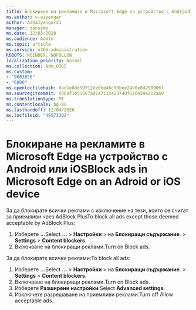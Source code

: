 ```yaml
---
title: Блокиране на рекламите в Microsoft Edge на устройство с Android или iOS
ms.author: v-aiyengar
author: AshaIyengar21
manager: dansimp
ms.date: 12/03/2020
ms.audience: Admin
ms.topic: article
ms.service: o365-administration
ROBOTS: NOINDEX, NOFOLLOW
localization_priority: Normal
ms.collection: Adm_O365
ms.custom:
- "9003856"
- "6906"
ms.openlocfilehash: 8ad1e8dd59712de0be46c90bee24b0e8d290906f
ms.sourcegitcommit: c069f1b53567ad14711c423740f120439a312a60
ms.translationtype: MT
ms.contentlocale: bg-BG
ms.lasthandoff: 12/04/2020
ms.locfileid: "49573302"
---
```

# <a name="block-ads-in-microsoft-edge-on-an-adroid-or-ios-device"></a><span data-ttu-id="619a0-102">Блокиране на рекламите в Microsoft Edge на устройство с Android или iOS</span><span class="sxs-lookup"><span data-stu-id="619a0-102">Block ads in Microsoft Edge on an Adroid or iOS device</span></span>

<span data-ttu-id="619a0-103">За да блокирате всички реклами с изключение на тези, които се считат за приемливи чрез AdBlock Plus</span><span class="sxs-lookup"><span data-stu-id="619a0-103">To block all ads except those deemed acceptable by AdBlock Plus:</span></span>
1. <span data-ttu-id="619a0-104">Изберете **...**</span><span class="sxs-lookup"><span data-stu-id="619a0-104">Select **…**</span></span><span data-ttu-id="619a0-105"> > **Настройки**  >  на **Блокиращи съдържание**.</span><span class="sxs-lookup"><span data-stu-id="619a0-105"> > **Settings** > **Content blockers**.</span></span>
2. <span data-ttu-id="619a0-106">Включване на блокиращи реклами.</span><span class="sxs-lookup"><span data-stu-id="619a0-106">Turn on Block ads.</span></span>

<span data-ttu-id="619a0-107">За да блокирате всички реклами:</span><span class="sxs-lookup"><span data-stu-id="619a0-107">To block all ads:</span></span>
1. <span data-ttu-id="619a0-108">Изберете **...**</span><span class="sxs-lookup"><span data-stu-id="619a0-108">Select **…**</span></span><span data-ttu-id="619a0-109"> > **Настройки**  >  на **Блокиращи съдържание**.</span><span class="sxs-lookup"><span data-stu-id="619a0-109"> > **Settings** > **Content blockers**.</span></span>
2. <span data-ttu-id="619a0-110">Включване на блокиращи реклами.</span><span class="sxs-lookup"><span data-stu-id="619a0-110">Turn on Block ads.</span></span>
3. <span data-ttu-id="619a0-111">Изберете **Разширени настройки**.</span><span class="sxs-lookup"><span data-stu-id="619a0-111">Select **Advanced settings**.</span></span>
4. <span data-ttu-id="619a0-112">Изключете разрешаване на приемливи реклами.</span><span class="sxs-lookup"><span data-stu-id="619a0-112">Turn off Allow acceptable ads.</span></span>